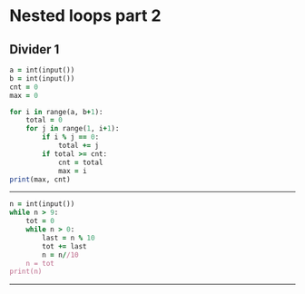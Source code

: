 Nested loops part 2
==================
Divider 1
------
````ruby
a = int(input())
b = int(input())
cnt = 0
max = 0

for i in range(a, b+1):
    total = 0
    for j in range(1, i+1):
        if i % j == 0:
            total += j
        if total >= cnt:
            cnt = total
            max = i
print(max, cnt)
````
-----
````ruby
n = int(input())
while n > 9:
    tot = 0
    while n > 0:
        last = n % 10
        tot += last
        n = n//10
    n = tot
print(n)
````
----

